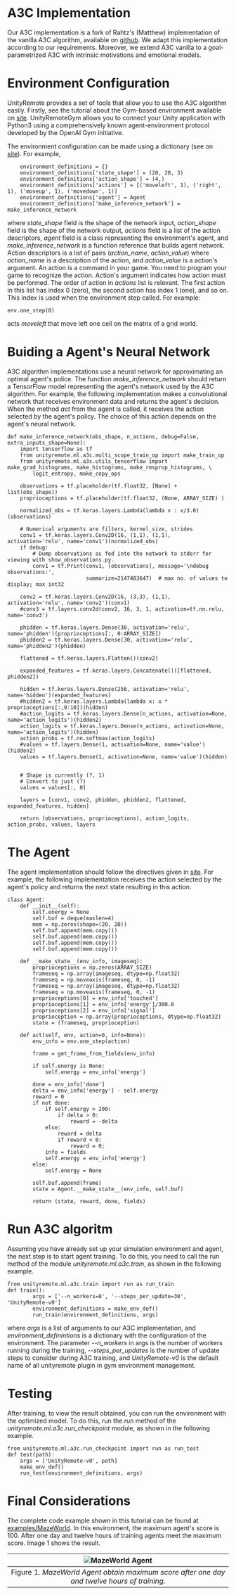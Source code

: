 # A3C Implementation

Our A3C implementation is a fork of Rahtz's (Matthew) implementation of the vanilla A3C algorithm, available on [github](https://github.com/mrahtz/ocd-a3c). We adapt this implementation according to our requirements. Moreover, we extend A3C vanilla to a goal-parametrized A3C with intrinsic motivations and emotional models.

# Environment Configuration

UnityRemote provides a set of tools that allow you to use the A3C algorithm easily. Firstly, see the tutorial about the Gym-based environment available on [site](unityremotegym.md). UnityRemoteGym allows you to connect your Unity application with Python3 using a comprehensively known agent-environment protocol developed by the OpenAI Gym initiative.


The environment configuration can be made using a dictionary (see on [site](unityremotegym.md)). For example, 

        environment_definitions = {}
        environment_definitions['state_shape'] = (20, 20, 3)
        environment_definitions['action_shape'] = (4,)
        environment_definitions['actions'] = [('moveleft', 1), ('right', 1), ('moveup', 1), ('movedown', 1)]
        environment_definitions['agent'] = Agent
        environment_definitions['make_inference_network'] = make_inference_network

where *state_shape* field is the shape of the network input, *action_shape* field is the shape of the network output, *actions* field is a list of the action descriptors, *agent* field is a class representing the environment's agent, and *make_inference_network* is a function reference that builds agent network. Action descriptors is a list of pairs (*action_name*, *action_value*) where *action_name* is a description of the action, and *action_value* is a action's argument. An action is a command in your game.  You need to program your game to recognize the action. Action's argument indicates how action must be performed. The order of action in *actions* list is relevant. The first action in this list has index 0 (zero), the second action has index 1 (one), and so on. This index is used when the environment step called. For example:

    env.one_step(0)

acts *moveleft* that move left one cell on the matrix of a grid world.

# Buiding a Agent's Neural Network
A3C algorithm implementations use a neural network for approximating an optimal agent's police. The function *make_inference_network* should return a TensorFlow model representing the agent's network used by the A3C  algorithm.  For example, the following implementation makes a convolutional network that receives environment data and returns the agent's decision. When the method *act* from the agent is called, it receives the action selected by the agent's policy. The choice of this action depends on the agent's neural network.

	def make_inference_network(obs_shape, n_actions, debug=False, extra_inputs_shape=None):
	    import tensorflow as tf
	    from unityremote.ml.a3c.multi_scope_train_op import make_train_op 
	    from unityremote.ml.a3c.utils_tensorflow import make_grad_histograms, make_histograms, make_rmsprop_histograms, \
	        logit_entropy, make_copy_ops

	    observations = tf.placeholder(tf.float32, [None] + list(obs_shape))
	    proprioceptions = tf.placeholder(tf.float32, (None, ARRAY_SIZE) )
	    
	    normalized_obs = tf.keras.layers.Lambda(lambda x : x/3.0)(observations)

	    # Numerical arguments are filters, kernel_size, strides
	    conv1 = tf.keras.layers.Conv2D(16, (1,1), (1,1), activation='relu', name='conv1')(normalized_obs)
	    if debug:
	        # Dump observations as fed into the network to stderr for viewing with show_observations.py.
	        conv1 = tf.Print(conv1, [observations], message='\ndebug observations:',
	                         summarize=2147483647)  # max no. of values to display; max int32
	    
	    conv2 = tf.keras.layers.Conv2D(16, (3,3), (1,1), activation='relu', name='conv2')(conv1)
	    #conv3 = tf.layers.conv2d(conv2, 16, 3, 1, activation=tf.nn.relu, name='conv3')

	    phidden = tf.keras.layers.Dense(30, activation='relu', name='phidden')(proprioceptions[:, 0:ARRAY_SIZE])
	    phidden2 = tf.keras.layers.Dense(30, activation='relu', name='phidden2')(phidden)

	    flattened = tf.keras.layers.Flatten()(conv2)

	    expanded_features = tf.keras.layers.Concatenate()([flattened, phidden2])

	    hidden = tf.keras.layers.Dense(256, activation='relu', name='hidden')(expanded_features)
	    #hidden2 = tf.keras.layers.Lambda(lambda x: x * proprioceptions[:,9:10])(hidden)
	    #action_logits = tf.keras.layers.Dense(n_actions, activation=None, name='action_logits')(hidden2)
	    action_logits = tf.keras.layers.Dense(n_actions, activation=None, name='action_logits')(hidden)
	    action_probs = tf.nn.softmax(action_logits)
	    #values = tf.layers.Dense(1, activation=None, name='value')(hidden2)
	    values = tf.layers.Dense(1, activation=None, name='value')(hidden)


	    # Shape is currently (?, 1)
	    # Convert to just (?)
	    values = values[:, 0]

	    layers = [conv1, conv2, phidden, phidden2, flattened, expanded_features, hidden]

	    return (observations, proprioceptions), action_logits, action_probs, values, layers

# The Agent

The agent implementation should follow the directives given in [site](unityremotegym.md). For example, the following implementation receives the action selected by the agent's policy and returns the next state resulting in this action.

	class Agent:
	    def __init__(self):
	        self.energy = None
	        self.buf = deque(maxlen=4)
	        mem = np.zeros(shape=(20, 20))
	        self.buf.append(mem.copy())
	        self.buf.append(mem.copy())
	        self.buf.append(mem.copy())
	        self.buf.append(mem.copy())

	    def __make_state__(env_info, imageseq):
	        proprioceptions = np.zeros(ARRAY_SIZE)
	        frameseq = np.array(imageseq, dtype=np.float32)
	        frameseq = np.moveaxis(frameseq, 0, -1)
	        frameseq = np.array(imageseq, dtype=np.float32)
	        frameseq = np.moveaxis(frameseq, 0, -1)
	        proprioceptions[0] = env_info['touched']
	        proprioceptions[1] = env_info['energy']/300.0
	        proprioceptions[2] = env_info['signal']
	        proprioception = np.array(proprioceptions, dtype=np.float32)
	        state = (frameseq, proprioception)

	    def act(self, env, action=0, info=None):
	        env_info = env.one_step(action)

	        frame = get_frame_from_fields(env_info)

	        if self.energy is None:
	            self.energy = env_info['energy']

	        done = env_info['done']
	        delta = env_info['energy'] - self.energy
	        reward = 0
	        if not done:
	            if self.energy > 200:
	                if delta > 0:
	                    reward = -delta
	            else:
	                reward = delta
	                if reward < 0:
	                    reward = 0;
	            info = fields
	            self.energy = env_info['energy']
	        else:
	            self.energy = None

	        self.buf.append(frame)
	        state = Agent.__make_state__(env_info, self.buf)

	        return (state, reward, done, fields)


# Run A3C algoritm

Assuming you have already set up your simulation environment and agent, the next step is to start agent training. To do this, you need to call the run method of the module *unityremote.ml.a3c.train*, as shown in the following example.

	from unityremote.ml.a3c.train import run as run_train
	def train():
	        args = ['--n_workers=8', '--steps_per_update=30', 'UnityRemote-v0']
	        environment_definitions = make_env_def()
	        run_train(environment_definitions, args)

where *args* is a list of arguments to our A3C implementation, and  *environment_definintions* is a dictionary with the configuration of the environment. The parameter *--n_workers* in args is the number of workers running during the training, *--steps_per_updates* is the number of update steps to consider during A3C training, and *UnityRemote-v0* is the default name of all unityremote plugin in gym environment management.


# Testing

After training, to view the result obtained, you can run the environment with the optimized model. To do this, run the *run* method of the *unityremote.ml.a3c.run_checkpoint* module, as shown in the following example.

	from unityremote.ml.a3c.run_checkpoint import run as run_test
	def test(path):
        args = ['UnityRemote-v0', path]
        make_env_def()
        run_test(environment_definitions, args)


# Final Considerations

The complete code example shown in this tutorial can be found at [examples/MazeWorld](/examples/MazeWorld). In this environment, the maximum agent's score is 100. After one day and twelve hours of training agents meet the maximum score. Image 1 shows the result.


| ![MazeWorld Agent](images/resultafter1dayoftraining.png) |
| :--: |
| Figure 1. *MazeWorld Agent obtain maximum score after one day and twelve hours of training.* |